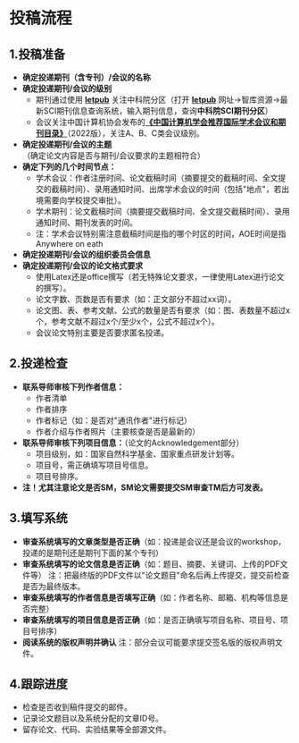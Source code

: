# 投稿流程

## 1.投稿准备

- **确定投递期刊（含专刊）/会议的名称**
- **确定投递期刊/会议的级别**
  - 期刊通过使用 [**letpub**](https://letpub.com.cn/) 关注中科院分区（打开 [**letpub**](https://letpub.com.cn/) 网址->智库资源->最新SCI期刊信息查询系统，输入期刊信息，查询**中科院SCI期刊分区**）
  - 会议关注中国计算机协会发布的[**《中国计算机学会推荐国际学术会议和期刊目录》**](https://www.ccf.org.cn/Academic_Evaluation/By_category/)（2022版），关注A、B、C类会议级别。
- **确定投递期刊/会议的主题**（确定论文内容是否与期刊/会议要求的主题相符合）
- **确定下列的几个时间节点：**
  - 学术会议：作者注册时间、论文截稿时间（摘要提交的截稿时间、全文提交的截稿时间）、录用通知时间、出席学术会议的时间（包括"地点"，若出境需要向学校提交审批）。
  - 学术期刊：论文截稿时间（摘要提交截稿时间、全文提交截稿时间）、录用通知时间、期刊发表的时间。
  - 注：学术会议特别需注意截稿时间是指的哪个时区的时间，AOE时间是指Anywhere on eath
- **确定投递期刊/会议的组织委员会信息**
- **确定投递期刊/会议的论文格式要求**
  - 使用Latex还是office撰写（若无特殊论文要求，一律使用Latex进行论文的撰写）。
  - 论文字数、页数是否有要求（如：正文部分不超过xx词）。
  - 论文图、表、参考文献、公式的数量是否有要求（如：图、表数量不超过x个，参考文献不超过x个/至少x个，公式不超过x个）。
  - 会议论文特别主要是否要求匿名投递。

## 2.投递检查

- **联系导师审核下列作者信息：**
  - 作者清单
  - 作者排序
  - 作者标记（如：是否对"通讯作者"进行标记）
  - 作者介绍与作者照片（主要核查是否是最新的）
- **联系导师审核下列项目信息：**（论文的Acknowledgement部分）
  - 项目级别，如：国家自然科学基金、国家重点研发计划等。
  - 项目号，需正确填写项目号信息。
  - 项目号排序。
- **注！尤其注意论文是否SM，SM论文需要提交SM审查TM后方可发表。**



## 3.填写系统

- **审查系统填写的文章类型是否正确**（如：投递是会议还是会议的workshop，投递的是期刊还是期刊下面的某个专刊）
- **审查系统填写的论文信息是否正确**（如：题目、摘要、关键词、上传的PDF文件等）
  注：把最终版的PDF文件以"论文题目"命名后再上传提交，提交前检查是否为最终版本。
- **审查系统填写的作者信息是否填写正确**（如：作者名称、邮箱、机构等信息是否完整）
- **审查系统填写的项目信息是否正确**（如：是否正确填写项目名称、项目号、项目号排序）
- **阅读系统的版权声明并确认**
  注：部分会议可能要求提交签名版的版权声明文件。



## 4.跟踪进度

- 检查是否收到稿件提交的邮件。
- 记录论文题目以及系统分配的文章ID号。
- 留存论文、代码、实验结果等全部源文件。
